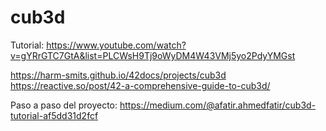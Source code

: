 # cub3d

Tutorial: https://www.youtube.com/watch?v=gYRrGTC7GtA&list=PLCWsH9Tj9oWyDM4W43VMj5yo2PdyYMGst

https://harm-smits.github.io/42docs/projects/cub3d
https://reactive.so/post/42-a-comprehensive-guide-to-cub3d/

Paso a paso del proyecto: https://medium.com/@afatir.ahmedfatir/cub3d-tutorial-af5dd31d2fcf
